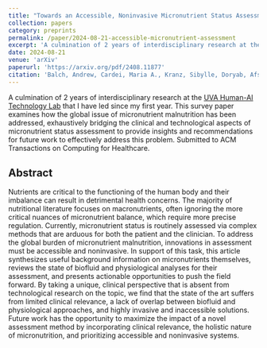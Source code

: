 ```yaml
---
title: "Towards an Accessible, Noninvasive Micronutrient Status Assessment Method: A Comprehensive Review of Existing Techniques"
collection: papers
category: preprints
permalink: /paper/2024-08-21-accessible-micronutrient-assessment
excerpt: 'A culmination of 2 years of interdisciplinary research at the <a href="https://hai-lab-uva.github.io">UVA Human-AI Technology Lab</a> that I have led since my first year. This survey paper examines how the global issue of micronutrient malnutrition has been addressed, exhaustively bridging the clinical and technological aspects of micronutrient status assessment to provide insights and recommendations for future work to effectively address this problem. Under review at ACM Transactions on Computing for Healthcare.'
date: 2024-08-21
venue: 'arXiv'
paperurl: 'https://arxiv.org/pdf/2408.11877'
citation: 'Balch, Andrew, Cardei, Maria A., Kranz, Sibylle, Doryab, Afsaneh. (2024). &quot;Towards an Accessible, Noninvasive Micronutrient Status Assessment Method: A Comprehensive Review of Existing Techniques.&quot <i>arXiv preprint arXiv:2408.11877.</i>'
---
```

A culmination of 2 years of interdisciplinary research at the [UVA Human-AI Technology Lab](https://hai-lab-uva.github.io) that I have led since my first year. This survey paper examines how the global issue of micronutrient malnutrition has been addressed, exhaustively bridging the clinical and technological aspects of micronutrient status assessment to provide insights and recommendations for future work to effectively address this problem. Submitted to ACM Transactions on Computing for Healthcare.

## Abstract

Nutrients are critical to the functioning of the human body and their imbalance can result in detrimental
health concerns. The majority of nutritional literature focuses on macronutrients, often ignoring the
more critical nuances of micronutrient balance, which require more precise regulation. Currently,
micronutrient status is routinely assessed via complex methods that are arduous for both the patient and
the clinician. To address the global burden of micronutrient malnutrition, innovations in assessment
must be accessible and noninvasive. In support of this task, this article synthesizes useful background
information on micronutrients themselves, reviews the state of biofluid and physiological analyses for
their assessment, and presents actionable opportunities to push the field forward. By taking a unique,
clinical perspective that is absent from technological research on the topic, we find that the state of
the art suffers from limited clinical relevance, a lack of overlap between biofluid and physiological
approaches, and highly invasive and inaccessible solutions. Future work has the opportunity to
maximize the impact of a novel assessment method by incorporating clinical relevance, the holistic
nature of micronutrition, and prioritizing accessible and noninvasive systems.
